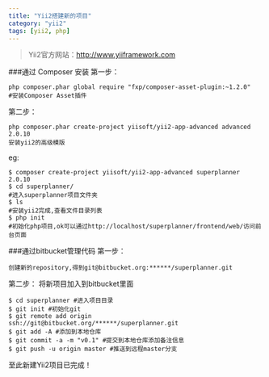 ```yaml
---
title: "Yii2搭建新的项目"
category: "yii2"
tags: [yii2, php]
---
```


>Yii2官方网站：http://www.yiiframework.com

###通过 Composer 安装
第一步：

	php composer.phar global require "fxp/composer-asset-plugin:~1.2.0"
	#安装Composer Asset插件

第二步：

	php composer.phar create-project yiisoft/yii2-app-advanced advanced 2.0.10
	安装yii2的高级模版

eg:

	$ composer create-project yiisoft/yii2-app-advanced superplanner 2.0.10
	$ cd superplanner/
	#进入superplanner项目文件夹
	$ ls
	#安装yii2完成,查看文件目录列表
	$ php init
	#初始化php项目,ok可以通过http://localhost/superplanner/frontend/web/访问前台页面

###通过bitbucket管理代码
第一步：

	创建新的repository,得到git@bitbucket.org:******/superplanner.git

第二步：
将新项目加入到bitbucket里面

	$ cd superplanner #进入项目目录
	$ git init #初始化git
	$ git remote add origin ssh://git@bitbucket.org/******/superplanner.git
	$ git add -A #添加到本地仓库
	$ git commit -a -m "v0.1" #提交到本地仓库添加备注信息
	$ git push -u origin master #推送到远程master分支

至此新建Yii2项目已完成！